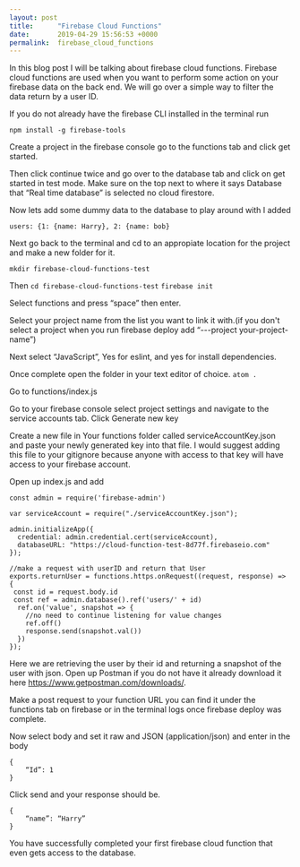 ```yaml
---
layout: post
title:      "Firebase Cloud Functions"
date:       2019-04-29 15:56:53 +0000
permalink:  firebase_cloud_functions
---
```



In this blog post I will be talking about firebase cloud functions. Firebase cloud functions are used when you want to perform some action on your firebase data on the back end. We will go over a simple way to filter the data return by a user ID. 

If you do not already have the firebase CLI installed in the terminal run 

```` npm install -g firebase-tools ````

Create a project in the firebase console go to the functions tab and click get started.

Then click continue twice and go over to the database tab and click on get started in test mode.
Make sure on the top next to where it says Database that “Real time database” is selected no cloud firestore.

Now lets add some dummy data to the database to play around with I added 

```` users: {1: {name: Harry}, 2: {name: bob} ````

Next go back to the terminal and cd to an appropiate location for the project and make a new folder for it.

````mkdir firebase-cloud-functions-test````

Then
````cd firebase-cloud-functions-test````
````firebase init````


Select functions and press “space” then enter.

Select your project name from the list you want to link it with.(if you don't select a project when you run firebase deploy add “---project your-project-name”)

Next select “JavaScript”, Yes for eslint, and yes for install dependencies.

Once complete open the folder in your text editor of choice.
````atom .````

Go to functions/index.js 

Go to your firebase console select project settings and navigate to the service accounts tab.
Click Generate new key

Create a new file in Your functions folder called serviceAccountKey.json and paste your newly generated key into that file. I would suggest adding this file to your gitignore because anyone with access to that key will have access to your firebase account. 

Open up index.js and add

````
const admin = require('firebase-admin')

var serviceAccount = require("./serviceAccountKey.json");

admin.initializeApp({
  credential: admin.credential.cert(serviceAccount),
  databaseURL: "https://cloud-function-test-8d77f.firebaseio.com"
});

//make a request with userID and return that User
exports.returnUser = functions.https.onRequest((request, response) => {
 const id = request.body.id
 const ref = admin.database().ref('users/' + id)
  ref.on('value', snapshot => {
    //no need to continue listening for value changes
    ref.off()
    response.send(snapshot.val())
  })
});

````

Here we are retrieving the user by their id and returning a snapshot of the user with json.
Open up Postman if you do not have it already download it here https://www.getpostman.com/downloads/.

Make a post request to your function URL you can find it under the functions tab on firebase or in the terminal logs once firebase deploy was complete. 

Now select body and set it raw and JSON (application/json) and enter in the body 
````
{
	“Id”: 1
}

````
Click send and your response should be. 

````
{
	“name”: “Harry”
}
````

You have successfully completed your first firebase cloud function that even gets access to the database. 


